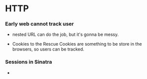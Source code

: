 # HTTP

### Early web cannot track user

- nested URL can do the job, but it's gonna be messy.

- Cookies to the Rescue
Cookies are something to be store in the browsers, so users can be tracked.

### Sessions in Sinatra

-